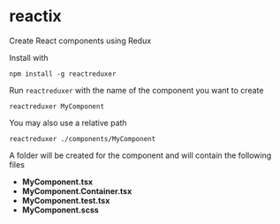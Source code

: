 # reactix
Create React components using Redux

Install with

```
npm install -g reactreduxer
```

Run `reactreduxer` with the name of the component you want to create


```
reactreduxer MyComponent 
```

You may also use a relative path

```
reactreduxer ./components/MyComponent 
```

A folder will be created for the component and will contain the following files

* **MyComponent.tsx**
* **MyComponent.Container.tsx**
* **MyComponent.test.tsx**
* **MyComponent.scss**
